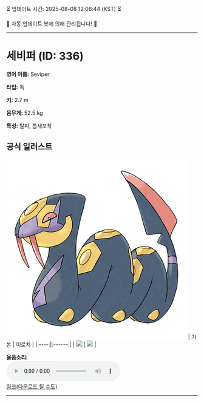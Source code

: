 
⏳ 업데이트 시간: 2025-08-08 12:06:44 (KST) ⏳

🤖 자동 업데이트 봇에 의해 관리됩니다! 🤖

---

# 세비퍼 (ID: 336)
**영어 이름:** Seviper

**타입:** 독

**키:** 2.7 m

**몸무게:** 52.5 kg

**특성:** 탈피, 틈새포착

## 공식 일러스트
![](https://raw.githubusercontent.com/PokeAPI/sprites/master/sprites/pokemon/other/official-artwork/336.png)
| 기본 | 이로치 |
|:----:|:------:|
| <img src="http://play.pokemonshowdown.com/sprites/ani/seviper.gif" width="200"> | <img src="http://play.pokemonshowdown.com/sprites/ani-shiny/seviper.gif" width="200"> |

**울음소리:**<br><audio controls src="https://raw.githubusercontent.com/PokeAPI/cries/main/cries/pokemon/latest/336.ogg"></audio><br> [링크(다운로드 될 수도)](https://raw.githubusercontent.com/PokeAPI/cries/main/cries/pokemon/latest/336.ogg)


---
